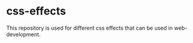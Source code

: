 # css-effects
This repository is used for different css effects that can be used in web-development.
